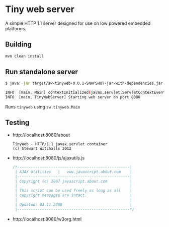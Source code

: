 # Tiny web server

A simple HTTP 1.1 server designed for use on low powered embedded platforms.

## Building

```bash
mvn clean install
```

## Run standalone server

```bash
$ java -jar target/sw-tinyweb-0.0.1-SNAPSHOT-jar-with-dependencies.jar 8080 ./WebContent

INFO  [main, Main] contextInitialized(javax.servlet.ServletContextEvent[source=sw.tinyweb.TinyWebServletContext@9807454])
INFO  [main, TinyWebServer] Starting web server on port 8080
```

Runs `tinyweb` using `sw.tinyweb.Main`

## Testing

* http://localhost:8080/about

  ```
  TinyWeb - HTTP/1.1 javax.servlet container
  (c) Stewart Witchalls 2012
  ```

* http://localhost:8080/js/ajaxutils.js

  ```javascript
  /*--------------------------------------------------|
   | AJAX Utilities   |   www.javascript.about.com    |
   |--------------------------------------------------|
   | Copyright (c) 2007 javascript.about.com          |
   |                                                  |
   | This script can be used freely as long as all    |
   | copyright messages are intact.                   |
   |                                                  |
   | Updated: 03.11.2008                              |
   |--------------------------------------------------*/
  ```

* http://localhost:8080/w3org.html
